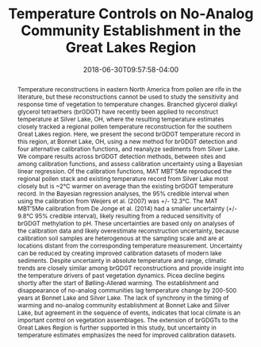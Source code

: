 ---
# Documentation: https://wowchemy.com/docs/managing-content/

title: "Temperature Controls on No-Analog Community Establishment in the Great Lakes Region"

share: false

authors:
  - admin

date: '2018-06-30T09:57:58-04:00'
# doi: "10.1029/2020GL090031"

# Schedule page publish date (NOT publication's date).
publishDate: 2022-07-30T09:57:58-04:00

# Publication type.
# Legend: 0 = Uncategorized; 1 = Conference paper; 2 = Journal article;
# 3 = Preprint / Working Paper; 4 = Report; 5 = Book; 6 = Book section;
# 7 = Thesis; 8 = Patent
publication_types: ["7"]

# Publication name and optional abbreviated publication name.
publication: ""
publication_short: ""

abstract: "Temperature reconstructions in eastern North America from pollen are rife in the literature, but these reconstructions cannot be used to study the sensitivity and response time of vegetation to temperature changes. Branched glycerol dialkyl glycerol tetraethers (brGDGT) have recently been applied to reconstruct temperature at Silver Lake, OH, where the resulting temperature estimates closely tracked a regional pollen temperature reconstruction for the southern Great Lakes region. Here, we present the second brGDGT temperature record in this region, at Bonnet Lake, OH, using a new method for brGDGT detection and four alternative calibration functions, and reanalyze sediments from Silver Lake. We compare results across brGDGT detection methods, between sites and among calibration functions, and assess calibration uncertainty using a Bayesian linear regression. Of the calibration functions, MAT MBT′5Me reproduced the regional pollen stack and existing temperature record from Silver Lake most closely but is ~2°C warmer on average than the existing brGDGT temperature record. In the Bayesian regression analyses, the 95% credible interval when using the calibration from Weijers et al. (2007) was +/- 12.3°C. The MAT MBT′5Me calibration from De Jonge et al. (2014) had a smaller uncertainty (+/- 9.8°C 95% credible interval), likely resulting from a reduced sensitivity of brGDGT methylation to pH. These uncertainties are based only on analyses of the calibration data and likely overestimate reconstruction uncertainty, because calibration soil samples are heterogenous at the sampling scale and are at locations distant from the corresponding temperature measurement. Uncertainty can be reduced by creating improved calibration datasets of modern lake sediments. Despite uncertainty in absolute temperature and range, climatic trends are closely similar among brGDGT reconstructions and provide insight into the temperature drivers of past vegetation dynamics. Picea decline begins shortly after the start of Bølling-Allerød warming. The establishment and disappearance of no-analog communities lag temperature change by 200-500 years at Bonnet Lake and Silver Lake. The lack of synchrony in the timing of warming and no-analog community establishment at Bonnet Lake and Silver Lake, but agreement in the sequence of events, indicates that local climate is an important control on vegetation assemblages. The extension of brGDGTs to the Great Lakes Region is further supported in this study, but uncertainty in temperature estimates emphasizes the need for improved calibration datasets."

# Summary. An optional shortened abstract.
summary: ""

tags: [Paleoclimatology, Fossil-pollen, brGDGT]
categories: [Paleoclimatology, Fossil-pollen, brGDGT]
featured: false

# Custom links (optional).
#   Uncomment and edit lines below to show custom links.
# links:
# - name: Follow
#   url: https://twitter.com
#   icon_pack: fab
#   icon: twitter

url_pdf:
url_code:
url_dataset:
url_poster:
url_project:
url_slides:
url_source:
url_video:

# Featured image
# To use, add an image named `featured.jpg/png` to your page's folder. 
# Focal points: Smart, Center, TopLeft, Top, TopRight, Left, Right, BottomLeft, Bottom, BottomRight.
image:
  caption: ""
  focal_point: ""
  preview_only: false

# Associated Projects (optional).
#   Associate this publication with one or more of your projects.
#   Simply enter your project's folder or file name without extension.
#   E.g. `internal-project` references `content/project/internal-project/index.md`.
#   Otherwise, set `projects: []`.
projects: []

# Slides (optional).
#   Associate this publication with Markdown slides.
#   Simply enter your slide deck's filename without extension.
#   E.g. `slides: "example"` references `content/slides/example/index.md`.
#   Otherwise, set `slides: ""`.
slides: ""
---